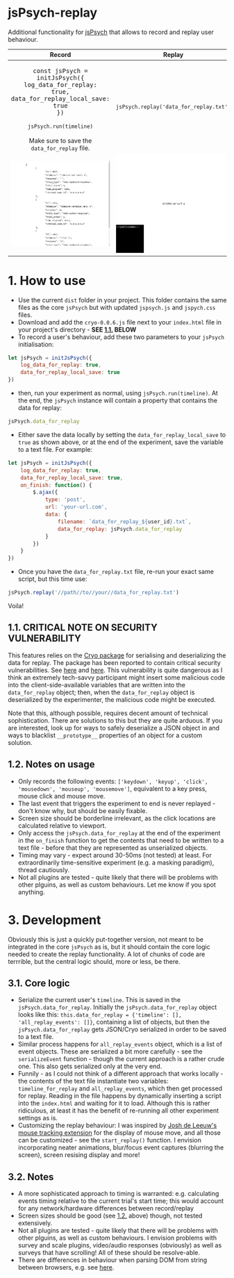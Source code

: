 # jsPsych-replay

Additional functionality for [jsPsych](https://github.com/jspsych/jsPsych) that allows to record and replay user behaviour.

Record             |  Replay
:-----------------:|:-------------------------:
<pre>const jsPsych = initJsPsych({<br>log_data_for_replay: true,<br>data_for_replay_local_save: true<br>})</pre>`jsPsych.run(timeline)` <br><br> Make sure to save the `data_for_replay` file. | `jsPsych.replay('data_for_replay.txt')`
![Record demo gif](jspsych-replay-record.gif) | ![Replay demo gif](jspsych-replay-replay.gif)

# 1. How to use

+ Use the current `dist` folder in your project. This folder contains the same files as the core `jsPsych` but with updated `jspsych.js` and `jspych.css` files.
+ Download and add the `cryo-0.0.6.js` file next to your `index.html` file in your project's directory - **SEE [1.1.](#11-critical-note-on-security-vulnerability) BELOW**
+ To record a user's behaviour, add these two parameters to your `jsPsych` initialisation:
```javascript
let jsPsych = initJsPsych({
	log_data_for_replay: true,
	data_for_replay_local_save: true
})
```
+ then, run your experiment as normal, using `jsPsych.run(timeline)`. At the end, the `jsPsych` instance will contain a property that contains the data for replay:
```javascript
jsPsych.data_for_replay
```
+ Either save the data locally by setting the `data_for_replay_local_save` to `true` as shown above, or at the end of the experiment, save the variable to a text file. For example:
```javascript
let jsPsych = initJsPsych({
	log_data_for_replay: true,
	data_for_replay_local_save: true,
	on_finish: function() {
		$.ajax({
			type: 'post',
			url: 'your-url.com',
			data: {
				filename: `data_for_replay_${user_id}.txt`,
				data_for_replay: jsPsych.data_for_replay
			}
		})
	}
})
```
+ Once you have the `data_for_replay.txt` file, re-run your exact same script, but this time use:
```javascript
jsPsych.replay('//path//to//your//data_for_replay.txt')
```

Voila!


## 1.1. CRITICAL NOTE ON SECURITY VULNERABILITY

This features relies on the [Cryo package](https://github.com/hunterloftis/cryo) for serialising and deserializing the data for replay. The package has been reported to contain critical security vulnerabilities. See [here](https://nvd.nist.gov/products/cpe/detail/F776F5A4-4E38-4BC7-B648-E778B90666DE?namingFormat=2.3&orderBy=CPEURI&keyword=cpe%3A2.3%3Ao%3Acryo_project%3Acryo%3A0.0.6%3A*%3A*%3A*%3A*%3Anode.js%3A*%3A*&status=FINAL%2CDEPRECATED) and [here](https://hackerone.com/reports/350418). This vulnerability is quite dangerous as I think an extremely tech-savvy participant might insert some malicious code into the client-side-available variables that are written into the `data_for_replay` object; then, when the `data_for_replay` object is deserialized by the experimenter, the malicious code might be executed.

Note that this, although possible, requires decent amount of technical sophistication. There are solutions to this but they are quite arduous. If you are interested, look up for ways to safely deserialize a JSON object in and ways to blacklist `__prototype__` properties of an object for a custom solution.

## 1.2. Notes on usage

+ Only records the following events: `['keydown', 'keyup', 'click', 'mousedown', 'mouseup', 'mousemove']`, equivalent to a key press, mouse click and mouse move.
+ The last event that triggers the experiment to end is never replayed - don't know why, but should be easily fixable.
+ Screen size should be borderline irrelevant, as the click locations are calculated relative to viewport.
+ Only access the `jsPsych.data_for_replay` at the end of the experiment in the `on_finish` function to get the contents that need to be written to a text file - before that they are represented as unserialized objects.
+ Timing may vary - expect around 30-50ms (not tested) at least. For extraordinarily time-sensitive experiment (e.g. a masking paradigm), thread cautiously.
+ Not all plugins are tested - quite likely that there will be problems with other plguins, as well as custom behaviours. Let me know if you spot anything.

# 3. Development

Obviously this is just a quickly put-together version, not meant to be integrated in the core `jsPsych` as is, but it should contain the core logic needed to create the replay functionality. A lot of chunks of code are terrrible, but the central logic should, more or less, be there.

## 3.1. Core logic

+ Serialize the current user's `timeline`. This is saved in the `jsPsych.data_for_replay`. Initially the `jsPsych.data_for_replay` object looks like this: `this.data_for_replay = {'timeline': [], 'all_replay_events': []}`, containing a list of objects, but then the `jsPsych.data_for_replay` gets JSON/Cryo serialized in order to be saved to a text file.
+ Similar process happens for `all_replay_events` object, which is a list of event objects. These are serialized a bit more carefully - see the `serializeEvent` function - though the current approach is a rather crude one. This also gets serialized only at the very end.
+ Funnily - as I could not think of a different approach that works locally - the contents of the text file instantiate two variables: `timeline_for_replay` and `all_replay_events`, which then get processed for replay. Reading in the file happens by dynamically inserting a script into the `index.html` and waiting for it to load. Although this is rather ridiculous, at least it has the benefit of re-running all other experiment settings as is.
+ Customizing the replay behaviour: I was inspired by [Josh de Leeuw's mouse tracking extension](https://www.jspsych.org/7.3/extensions/mouse-tracking/#examples) for the display of mouse move, and all those can be customized - see the `start_replay()` function. I envision incorporating neater animations, blur/focus event captures (blurring the screen), screen resising display and more!

## 3.2. Notes

+ A more sophisticated approach to timing is warranted: e.g. calculating events timing relative to the current trial's start time; this would account for any network/hardware differences between record/replay
+ Screen sizes should be good (see [1.2.](#12-notes-on-usage) above) though, not tested extensively.
+ Not all plugins are tested - quite likely that there will be problems with other plguins, as well as custom behaviours. I envision problems with survey and scale plugins, video/audio responses (obviously) as well as surveys that have scrolling! All of these should be resolve-able.
+ There are differences in behaviour when parsing DOM from string between browsers, e.g. see [here](https://stackoverflow.com/a/46487392/13078832).